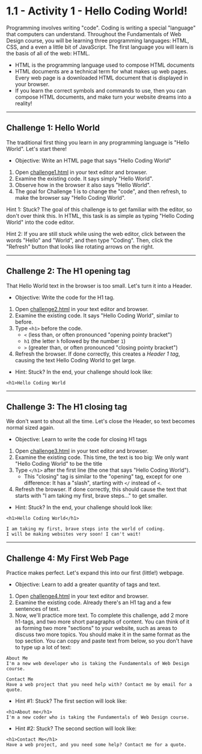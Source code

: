 # 1.1 - Activity 1 - Hello Coding World!

Programming involves writing "code". Coding is writing a special "language"
that computers can understand. Throughout the Fundamentals of Web Design
course, you will be learning three programming languages: HTML, CSS, and a even
a little bit of JavaScript. The first language you will learn is the basis of
all of the web: HTML.


- HTML is the programming language used to compose HTML documents
- HTML documents are a technical term for what makes up web pages. Every web
  page is a downloaded HTML document that is displayed in your browser.
- If you learn the correct symbols and commands to use, then you can compose
  HTML documents, and make turn your website dreams into a reality!


-------------


Challenge 1: Hello World
----------------------------------

The traditional first thing you learn in any programming language is "Hello
World". Let's start there!

* Objective: Write an HTML page that says "Hello Coding World"

1. Open [challenge1.html](./challenge1.html) in your text editor and browser.
2. Examine the existing code. It says simply "Hello World".
3. Observe how in the browser it also says "Hello World".
4. The goal for Challenge 1 is to change the "code", and then refresh, to make
the browser say "Hello Coding World".

Hint 1: Stuck? The goal of this challenge is to get familiar with the editor,
so don't over think this. In HTML, this task is as simple as typing "Hello
Coding World" into the code editor.

Hint 2: If you are still stuck while using the web editor, click between the
words "Hello" and "World", and then type "Coding".  Then, click the "Refresh"
button that looks like rotating arrows on the right.


-------------


Challenge 2: The H1 opening tag
----------------------------------

That Hello World text in the browser is too small. Let's turn it into a Header.

* Objective: Write the code for the H1 tag.

1. Open [challenge2.html](./challenge2.html) in your text editor and browser.
2. Examine the existing code. It says "Hello Coding World", similar to before.
3. Type `<h1>` before the code.
    - `<` (less than, or often pronounced "opening pointy bracket")
    - `h1` (the letter `h` followed by the number `1`)
    - `>` (greater than, or often pronounced "closing pointy bracket")
4. Refresh the browser. If done correctly, this creates a *Header 1 tag*,
causing the text Hello Coding World to get large.

- Hint: Stuck? In the end, your challenge should look like:

```
<h1>Hello Coding World
```




-------------



Challenge 3: The H1 closing tag
----------------------------------

We don't want to shout all the time. Let's close the Header, so text becomes
normal sized again.

* Objective: Learn to write the code for closing H1 tags

1. Open [challenge3.html](./challenge3.html) in your text editor and browser.
2. Examine the existing code. This time, the text is too big: We only want
"Hello Coding World" to be the title
3. Type `</h1>` after the first line (the one that says "Hello Coding World").
    - This "closing" tag is similar to the "opening" tag, except for one
      difference: It has a "slash", starting with `</` instead of `<`.
4. Refresh the browser. If done correctly, this should cause the text that
starts with "I am taking my first, brave steps..." to get smaller.

- Hint: Stuck? In the end, your challenge should look like:

```
<h1>Hello Coding World</h1>

I am taking my first, brave steps into the world of coding.
I will be making websites very soon! I can't wait!
```




-------------



Challenge 4: My First Web Page
----------------------------------

Practice makes perfect. Let's expand this into our first (little!) webpage.

* Objective: Learn to add a greater quantity of tags and text.

1. Open [challenge4.html](./challenge4.html) in your text editor and browser.
2. Examine the existing code. Already there's an H1 tag and a few sentences of
text.
3. Now, we'll practice more text. To complete this challenge, add 2 more
h1-tags, and two more short paragraphs of content.  You can think of it as
forming two more "sections" to your website, such as areas to discuss two more
topics. You should make it in the same format as the top section. You can copy
and paste text from below, so you don't have to type up a lot of text:

```
About Me
I'm a new web developer who is taking the Fundamentals of Web Design course.

Contact Me
Have a web project that you need help with? Contact me by email for a quote.
```

* Hint #1: Stuck? The first section will look like:

```
<h1>About me</h1>
I'm a new coder who is taking the Fundamentals of Web Design course.
```

* Hint #2: Stuck? The second section will look like:

```
<h1>Contact Me</h1>
Have a web project, and you need some help? Contact me for a quote.
```


